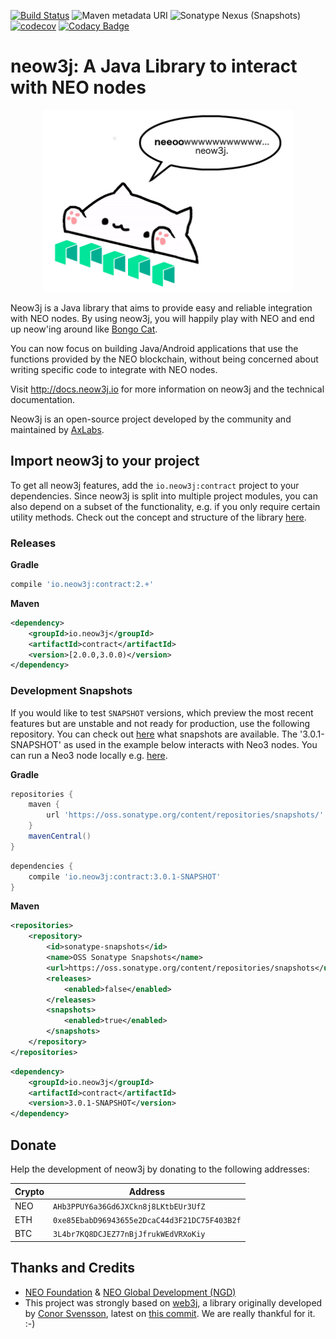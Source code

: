 [![Build Status](https://travis-ci.org/neow3j/neow3j.svg?branch=master)](https://travis-ci.org/neow3j/neow3j)
![Maven metadata URI](https://img.shields.io/maven-metadata/v/http/search.maven.org/maven2/io/neow3j/core/maven-metadata.xml.svg)
![Sonatype Nexus (Snapshots)](https://img.shields.io/nexus/s/http/oss.sonatype.org/io.neow3j/core.svg)
[![codecov](https://codecov.io/gh/neow3j/neow3j/branch/master/graph/badge.svg)](https://codecov.io/gh/neow3j/neow3j)
[![Codacy Badge](https://api.codacy.com/project/badge/Grade/f82a724b90a94df88e11c6462f2176ca)](https://www.codacy.com/manual/gsmachado/neow3j?utm_source=github.com&amp;utm_medium=referral&amp;utm_content=neow3j/neow3j&amp;utm_campaign=Badge_Grade)

# neow3j: A Java Library to interact with NEO nodes

<p align="center">
<img src="./images/neow3j-neo3-with-balloon.png" alt="Bongo Cat Neow3j" width="400" height="291" />
</p>

Neow3j is a Java library that aims to provide easy and reliable integration with NEO nodes.
By using neow3j, you will happily play with NEO and end up neow'ing around like [Bongo Cat](https://knowyourmeme.com/memes/bongo-cat).

You can now focus on building Java/Android applications that use the functions provided by the NEO blockchain, without being concerned about writing specific code to integrate with NEO nodes.

Visit http://docs.neow3j.io for more information on neow3j and the technical documentation.

Neow3j is an open-source project developed by the community and maintained by [AxLabs](https://axlabs.com).

## Import neow3j to your project

To get all neow3j features, add the `io.neow3j:contract` project to your dependencies. Since neow3j is split into multiple project modules, you can also depend on a subset of the functionality, e.g. if you only require certain utility methods. Check out the concept and structure of the library [here]("https://neow3j.io/#/overview/concepts_and_structure).

### Releases

__Gradle__

```groovy
compile 'io.neow3j:contract:2.+'
```
__Maven__

```xml
<dependency>
    <groupId>io.neow3j</groupId>
    <artifactId>contract</artifactId>
    <version>[2.0.0,3.0.0)</version>
</dependency>
```

### Development Snapshots

If you would like to test `SNAPSHOT` versions, which preview the most recent features but are unstable and not ready for production, use the following repository. You can check out [here]("https://oss.sonatype.org/content/repositories/snapshots/io/neow3j/") what snapshots are available. The '3.0.1-SNAPSHOT' as used in the example below interacts with Neo3 nodes. You can run a Neo3 node locally e.g. [here]("https://github.com/AxLabs/neo3-privatenet-docker").

__Gradle__

```groovy
repositories {
    maven {
        url 'https://oss.sonatype.org/content/repositories/snapshots/'
    }
    mavenCentral()
}
```

```groovy
dependencies {
    compile 'io.neow3j:contract:3.0.1-SNAPSHOT'
}
```

__Maven__

```xml
<repositories>
    <repository>
        <id>sonatype-snapshots</id>
        <name>OSS Sonatype Snapshots</name>
        <url>https://oss.sonatype.org/content/repositories/snapshots</url>
        <releases>
            <enabled>false</enabled>
        </releases>
        <snapshots>
            <enabled>true</enabled>
        </snapshots>
    </repository>
</repositories>
```

```xml
<dependency>
    <groupId>io.neow3j</groupId>
    <artifactId>contract</artifactId>
    <version>3.0.1-SNAPSHOT</version>
</dependency>
```


## Donate

Help the development of neow3j by donating to the following addresses:

| Crypto   | Address                                      |
|----------|----------------------------------------------|
| NEO      | `AHb3PPUY6a36Gd6JXCkn8j8LKtbEUr3UfZ`         |
| ETH      | `0xe85EbabD96943655e2DcaC44d3F21DC75F403B2f` |
| BTC      | `3L4br7KQ8DCJEZ77nBjJfrukWEdVRXoKiy`         |


## Thanks and Credits

* [NEO Foundation](https://neo.org/team) & [NEO Global Development (NGD)](https://neo.org/team)
* This project was strongly based on [web3j](https://web3j.io),
a library originally developed by [Conor Svensson](http://conorsvensson.com), latest on [this commit](https://github.com/web3j/web3j/commit/2a259ece9736c0338fbb66b1be4c04aba0855254).
We are really thankful for it. :-)

